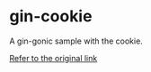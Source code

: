 # gin-cookie

A gin-gonic sample with the cookie.

[Refer to the original link](https://gin-gonic.com/ja/docs/examples/cookie/)